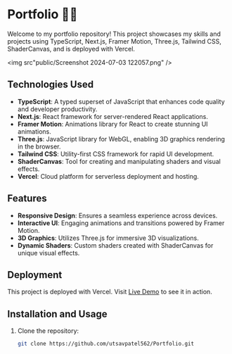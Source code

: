 # Portfolio 👨‍💻

Welcome to my portfolio repository! This project showcases my skills and projects using TypeScript, Next.js, Framer Motion, Three.js, Tailwind CSS, ShaderCanvas, and is deployed with Vercel.

<img src"public/Screenshot 2024-07-03 122057.png" />

## Technologies Used
- **TypeScript**: A typed superset of JavaScript that enhances code quality and developer productivity.
- **Next.js**: React framework for server-rendered React applications.
- **Framer Motion**: Animations library for React to create stunning UI animations.
- **Three.js**: JavaScript library for WebGL, enabling 3D graphics rendering in the browser.
- **Tailwind CSS**: Utility-first CSS framework for rapid UI development.
- **ShaderCanvas**: Tool for creating and manipulating shaders and visual effects.
- **Vercel**: Cloud platform for serverless deployment and hosting.

## Features
- **Responsive Design**: Ensures a seamless experience across devices.
- **Interactive UI**: Engaging animations and transitions powered by Framer Motion.
- **3D Graphics**: Utilizes Three.js for immersive 3D visualizations.
- **Dynamic Shaders**: Custom shaders created with ShaderCanvas for unique visual effects.

## Deployment
This project is deployed with Vercel. Visit [Live Demo](#) to see it in action.

## Installation and Usage
1. Clone the repository:
   ```bash
   git clone https://github.com/utsavpatel562/Portfolio.git
